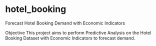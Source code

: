 # hotel_booking
Forecast Hotel Booking Demand with Economic Indicators

Objective
This project aims to perform Predictive Analysis on the Hotel Booking Dataset with Economic Indicators to forecast demand.
